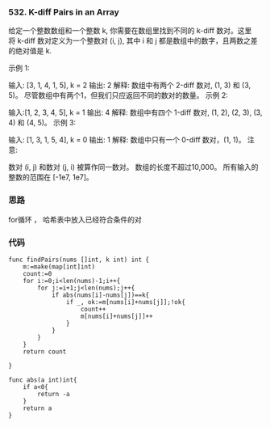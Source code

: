 ### 532. K-diff Pairs in an Array
给定一个整数数组和一个整数 k, 你需要在数组里找到不同的 k-diff 数对。这里将 k-diff 数对定义为一个整数对 (i, j), 其中 i 和 j 都是数组中的数字，且两数之差的绝对值是 k.

示例 1:

输入: [3, 1, 4, 1, 5], k = 2
输出: 2
解释: 数组中有两个 2-diff 数对, (1, 3) 和 (3, 5)。
尽管数组中有两个1，但我们只应返回不同的数对的数量。
示例 2:

输入:[1, 2, 3, 4, 5], k = 1
输出: 4
解释: 数组中有四个 1-diff 数对, (1, 2), (2, 3), (3, 4) 和 (4, 5)。
示例 3:

输入: [1, 3, 1, 5, 4], k = 0
输出: 1
解释: 数组中只有一个 0-diff 数对，(1, 1)。
注意:

数对 (i, j) 和数对 (j, i) 被算作同一数对。
数组的长度不超过10,000。
所有输入的整数的范围在 [-1e7, 1e7]。

### 思路
for循环 ， 哈希表中放入已经符合条件的对

### 代码
```
func findPairs(nums []int, k int) int {
    m:=make(map[int]int)
    count:=0
    for i:=0;i<len(nums)-1;i++{
        for j:=i+1;j<len(nums);j++{
            if abs(nums[i]-nums[j])==k{
                if _, ok:=m[nums[i]+nums[j]];!ok{
                    count++
                    m[nums[i]+nums[j]]++
                }
            }      
        }
    }
    return count
    
}

func abs(a int)int{
    if a<0{
        return -a
    }
    return a
}

```